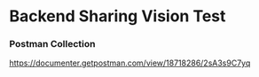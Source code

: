 # Backend Sharing Vision Test

### Postman Collection
https://documenter.getpostman.com/view/18718286/2sA3s9C7yq
